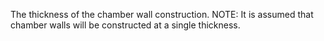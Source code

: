 ﻿The thickness of the chamber wall construction.
NOTE: It is assumed that chamber walls will be constructed at a single thickness.
